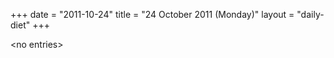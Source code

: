 +++
date = "2011-10-24"
title = "24 October 2011 (Monday)"
layout = "daily-diet"
+++

\<no entries\>